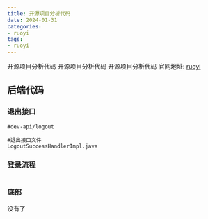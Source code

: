 ```yaml
---
title: 开源项目分析代码
date: 2024-01-31
categories: 
- ruoyi
tags:
- ruoyi
---
```

开源项目分析代码
开源项目分析代码
开源项目分析代码
官网地址: [ruoyi](https://www.ruoyi.vip/ "ruoyi")



<!-- more -->

## 后端代码

### 退出接口

```wiki
#dev-api/logout

#退出接口文件
LogoutSuccessHandlerImpl.java

```

### 登录流程

```wiki
```





### 底部

没有了























